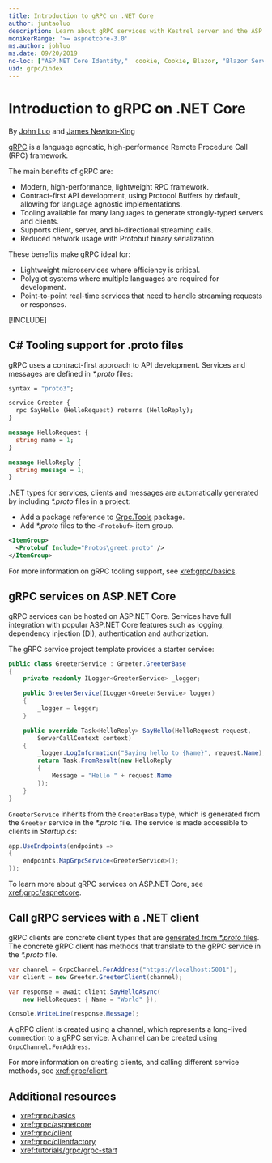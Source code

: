```yaml
---
title: Introduction to gRPC on .NET Core
author: juntaoluo
description: Learn about gRPC services with Kestrel server and the ASP.NET Core stack.
monikerRange: '>= aspnetcore-3.0'
ms.author: johluo
ms.date: 09/20/2019
no-loc: ["ASP.NET Core Identity,"  cookie, Cookie, Blazor, "Blazor Server", "Blazor WebAssembly", "Identity", "Let's Encrypt", Razor, SignalR]
uid: grpc/index
---
```

# Introduction to gRPC on .NET Core

By [John Luo](https://github.com/juntaoluo) and [James Newton-King](https://twitter.com/jamesnk)

[gRPC](https://grpc.io/docs/guides/) is a language agnostic, high-performance Remote Procedure Call (RPC) framework.

The main benefits of gRPC are:
* Modern, high-performance, lightweight RPC framework.
* Contract-first API development, using Protocol Buffers by default, allowing for language agnostic implementations.
* Tooling available for many languages to generate strongly-typed servers and clients.
* Supports client, server, and bi-directional streaming calls.
* Reduced network usage with Protobuf binary serialization.

These benefits make gRPC ideal for:
* Lightweight microservices where efficiency is critical.
* Polyglot systems where multiple languages are required for development.
* Point-to-point real-time services that need to handle streaming requests or responses.

[!INCLUDE[](~/includes/gRPCazure.md)]

## C# Tooling support for .proto files

gRPC uses a contract-first approach to API development. Services and messages are defined in *\*.proto* files:

```protobuf
syntax = "proto3";

service Greeter {
  rpc SayHello (HelloRequest) returns (HelloReply);
}

message HelloRequest {
  string name = 1;
}

message HelloReply {
  string message = 1;
}
```

.NET types for services, clients and messages are automatically generated by including *\*.proto* files in a project:

* Add a package reference to [Grpc.Tools](https://www.nuget.org/packages/Grpc.Tools/) package.
* Add *\*.proto* files to the `<Protobuf>` item group.

```xml
<ItemGroup>
  <Protobuf Include="Protos\greet.proto" />
</ItemGroup>
```

For more information on gRPC tooling support, see <xref:grpc/basics>.

## gRPC services on ASP.NET Core

gRPC services can be hosted on ASP.NET Core. Services have full integration with popular ASP.NET Core features such as logging, dependency injection (DI), authentication and authorization.

The gRPC service project template provides a starter service:

```csharp
public class GreeterService : Greeter.GreeterBase
{
    private readonly ILogger<GreeterService> _logger;

    public GreeterService(ILogger<GreeterService> logger)
    {
        _logger = logger;
    }

    public override Task<HelloReply> SayHello(HelloRequest request,
        ServerCallContext context)
    {
        _logger.LogInformation("Saying hello to {Name}", request.Name);
        return Task.FromResult(new HelloReply 
        {
            Message = "Hello " + request.Name
        });
    }
}
```

`GreeterService` inherits from the `GreeterBase` type, which is generated from the `Greeter` service in the *\*.proto* file. The service is made accessible to clients in *Startup.cs*:

```csharp
app.UseEndpoints(endpoints =>
{
    endpoints.MapGrpcService<GreeterService>();
});
```

To learn more about gRPC services on ASP.NET Core, see <xref:grpc/aspnetcore>.

## Call gRPC services with a .NET client

gRPC clients are concrete client types that are [generated from *\*.proto* files](xref:grpc/basics#generated-c-assets). The concrete gRPC client has methods that translate to the gRPC service in the *\*.proto* file.

```csharp
var channel = GrpcChannel.ForAddress("https://localhost:5001");
var client = new Greeter.GreeterClient(channel);

var response = await client.SayHelloAsync(
    new HelloRequest { Name = "World" });

Console.WriteLine(response.Message);
```

A gRPC client is created using a channel, which represents a long-lived connection to a gRPC service. A channel can be created using `GrpcChannel.ForAddress`.

For more information on creating clients, and calling different service methods, see <xref:grpc/client>.

## Additional resources

* <xref:grpc/basics>
* <xref:grpc/aspnetcore>
* <xref:grpc/client>
* <xref:grpc/clientfactory>
* <xref:tutorials/grpc/grpc-start>
